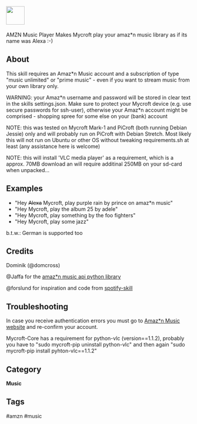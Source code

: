 # <img src='https://raw.githack.com/FortAwesome/Font-Awesome/master/svgs/solid/headphones.svg' card_color='#E09404' width='50' height='50' style='vertical-align:bottom'/>
AMZN Music Player
Makes Mycroft play your amaz*n music library as if its name was Alexa :-)

## About
This skill requires an Amaz*n Music account and a subscription of type "music unlimited" or "prime music" - even if you want to stream music from your own library only.

WARNING: your Amaz\*n username and password will be stored in clear text in the skills settings.json.
Make sure to protect your Mycroft device (e.g. use secure passwords for ssh-user), otherwise your Amaz\*n account might be comprised - shopping spree for some else on your (bank) account

NOTE: this was tested on Mycroft Mark-1 and PiCroft (both running Debian Jessie) only and will probably run on PiCroft with Debian Stretch. Most likely this will not run on Ubuntu or other OS without tweaking requirements.sh at least (any assistance here is welcome)

NOTE: this will install 'VLC media player' as a requirement, which is a approx. 70MB download an will require additinal 250MB on your sd-card when unpacked...

## Examples
* "Hey ~~Alexa~~ Mycroft, play purple rain by prince on amaz*n music"
* "Hey Mycroft, play the album 25 by adele"
* "Hey Mycroft, play something by the foo fighters"
* "Hey Mycroft, play some jazz"

b.t.w.: German is supported too

## Credits
Dominik (@domcross)

@Jaffa for the [amaz*n music api python library](https://github.com/Jaffa/amazon-music)

@forslund for inspiration and code from [spotify-skill](https://github.com/forslund/spotify-skill/)

## Troubleshooting
In case you receive authentication errors you must go to [Amaz*n Music website](https://music.amazon.com/) and re-confirm your account.

Mycroft-Core has a requirement for python-vlc (version==1.1.2), probably you have to "sudo mycroft-pip uninstall python-vlc" and then again "sudo mycroft-pip install pyhton-vlc==1.1.2"

## Category
**Music**

## Tags
#amzn
#music
